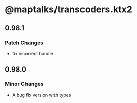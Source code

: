 # @maptalks/transcoders.ktx2

## 0.98.1

### Patch Changes

- fix incorrect bundle

## 0.98.0

### Minor Changes

- A bug fix version with types
